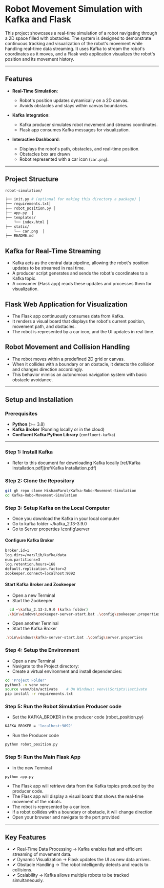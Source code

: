 # Robot Movement Simulation with Kafka and Flask

This project showcases a real-time simulation of a robot navigating through a 2D space filled with obstacles. The system is designed to demonstrate continuous tracking and visualization of the robot's movement while handling real-time data streaming. It uses Kafka to stream the robot's coordinates as it moves, and a Flask web application visualizes the robot's position and its movement history.

---

## Features

- **Real-Time Simulation**:
  - Robot's position updates dynamically on a 2D canvas.
  - Avoids obstacles and stays within canvas boundaries.

- **Kafka Integration**:
  - Kafka producer simulates robot movement and streams coordinates.
  - Flask app consumes Kafka messages for visualization.

- **Interactive Dashboard**:
  - Displays the robot's path, obstacles, and real-time position.
  - Obstacles box are drawn
  - Robot represented with a car icon (`car.png`).

---

## Project Structure
```bash
robot-simulation/

├── init.py # (optional for making this directory a package) │
├── requirements.txt│
├── robot_position.py │
├── app.py  │
├── templates/ 
    └── index.html │
├── static/  
    └── car.png  │
├── README.md 

```


## Kafka for Real-Time Streaming

- Kafka acts as the central data pipeline, allowing the robot's position updates to be streamed in real time.
- A producer script generates and sends the robot's coordinates to a Kafka topic.
- A consumer (Flask app) reads these updates and processes them for visualization.
  
## Flask Web Application for Visualization

- The Flask app continuously consumes data from Kafka.
- It renders a visual board that displays the robot's current position, movement path, and obstacles.
- The robot is represented by a car icon, and the UI updates in real time.
  
## Robot Movement and Collision Handling

- The robot moves within a predefined 2D grid or canvas.
- When it collides with a boundary or an obstacle, it detects the collision and changes direction accordingly.
- This behavior mimics an autonomous navigation system with basic obstacle avoidance.

---

## Setup and Installation

### Prerequisites

- **Python** (>= 3.8)
- **Kafka Broker** (Running locally or in the cloud)
- **Confluent Kafka Python Library** (`confluent-kafka`)

---

### Step 1: Install Kafka
- Refer to this document for downloading Kafka locally [ref/Kafka Installation.pdf](ref/Kafka Installation.pdf)

### Step 2: Clone the Repository

```bash
git gh repo clone HishamParol/Kafka-Robo-Movement-Simulation
cd Kafka-Robo-Movement-Simulation
```
### Step 3: Setup Kafka on the Local Computer
- Once you download the Kafka in your local computer
- Go to kafka folder ~/kafka_2.13-3.9.0
- Go to Server properties \config\server
#### Configure Kafka Broker
```bash
broker.id=1
log.dirs=/var/lib/kafka/data
num.partitions=3
log.retention.hours=168
default.replication.factor=2
zookeeper.connect=localhost:9092
```
#### Start Kafka Broker and Zookeeper
- Open a new Terminal
- Start the Zookeeper
  
```bash
  cd ~\kafka_2.13-3.9.0 (kafka folder)
 .\bin\windows\zookeeper-server-start.bat .\config\zookeeper.properties
```
- Open another Terminal
- Start the Kafka Broker
```bash
.\bin\windows\kafka-server-start.bat .\config\server.properties
```

### Step 4: Setup the Environment
- Open a new Terminal
- Navigate to the Project directory:
- Create a virtual environment and install dependencies:
```bash
cd 'Project Folder'
python3 -m venv venv
source venv/bin/activate    # On Windows: venv\\Scripts\\activate
pip install -r requirements.txt
```
### Step 5: Run the Robot Simulation Producer code
- Set the KAFKA_BROKER in the producer code (robot_position.py)
```bash
KAFKA_BROKER = 'localhost:9092'
```

- Run the Producer code
  
```bash
python robot_position.py
```
### Step 5: Run the Main Flask App

- In the new Terminal
```bash
python app.py
```
- The Flask app will retrieve data from the Kafka topics produced by the producer code.
- The Flask app will display a visual board that shows the real-time movement of the robots.
- The robot is represented by a car icon.
- If a robot collides with a boundary or obstacle, it will change direction
- Open your browser and navigate to the port provided

---

## Key Features
- ✔ Real-Time Data Processing → Kafka enables fast and efficient streaming of movement data.
- ✔ Dynamic Visualization → Flask updates the UI as new data arrives.
- ✔ Obstacle Handling → The robot intelligently detects and reacts to collisions.
- ✔ Scalability → Kafka allows multiple robots to be tracked simultaneously.

